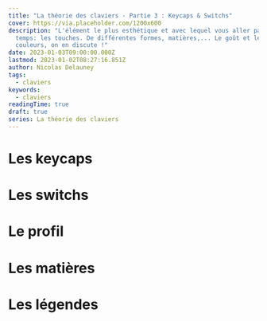 ```yaml
---
title: "La théorie des claviers - Partie 3 : Keycaps & Switchs"
cover: https://via.placeholder.com/1200x600
description: "L'élément le plus esthétique et avec lequel vous aller passer le plus de
  temps: les touches. De différentes formes, matières,... Le goût et les
  couleurs, on en discute !"
date: 2023-01-03T09:00:00.000Z
lastmod: 2023-01-02T08:27:16.851Z
author: Nicolas Delauney
tags:
  - claviers
keywords:
  - claviers
readingTime: true
draft: true
series: La théorie des claviers
---
```


# Les keycaps
# Les switchs
# Le profil
# Les matières
# Les légendes
